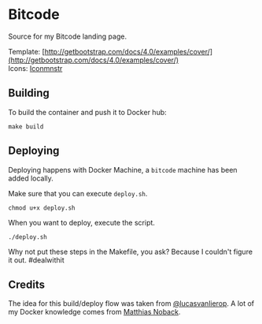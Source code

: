 # Bitcode

Source for my Bitcode landing page.

Template: [http://getbootstrap.com/docs/4.0/examples/cover/](http://getbootstrap.com/docs/4.0/examples/cover/)  
Icons: [Iconmnstr](https://iconmonstr.com/)

## Building

To build the container and push it to Docker hub:

```shell
make build
```

## Deploying

Deploying happens with Docker Machine, a `bitcode` machine has been added locally. 

Make sure that you can execute `deploy.sh`.

```shell
chmod u+x deploy.sh
```

When you want to deploy, execute the script.

```shell
./deploy.sh
```

Why not put these steps in the Makefile, you ask? Because I couldn't figure it out. #dealwithit

## Credits

The idea for this build/deploy flow was taken from [@lucasvanlierop](https://github.com/lucasvanlierop/website/).
A lot of my Docker knowledge comes from [Matthias Noback](https://twitter.com/matthiasnoback).
